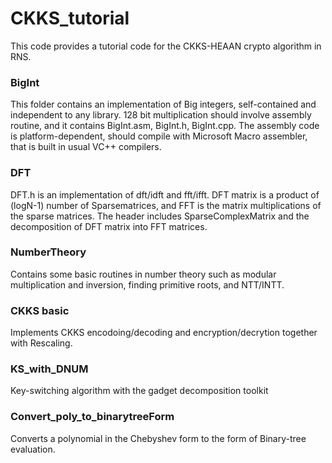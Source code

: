 # CKKS_tutorial
This code provides a tutorial code for the CKKS-HEAAN crypto algorithm in RNS.
### BigInt
This folder contains an implementation of Big integers, self-contained and independent to any library. 128 bit multiplication should involve assembly routine, and it contains BigInt.asm, BigInt.h, BigInt.cpp. The assembly code is platform-dependent, should compile with Microsoft Macro assembler, that is built in usual VC++ compilers.

### DFT
DFT.h is an implementation of dft/idft and fft/ifft.
DFT matrix is a product of (logN-1) number of Sparsematrices, and FFT is the matrix multiplications of the sparse matrices.
The header includes SparseComplexMatrix and the decomposition of DFT matrix into FFT matrices.

### NumberTheory 
Contains some basic routines in number theory such as modular multiplication and inversion, finding primitive roots, and NTT/INTT.

### CKKS basic
Implements CKKS encodoing/decoding and encryption/decrytion together with Rescaling.

### KS_with_DNUM
Key-switching algorithm with the gadget decomposition toolkit

### Convert_poly_to_binarytreeForm 
Converts a polynomial in the Chebyshev form to the form of Binary-tree evaluation.
